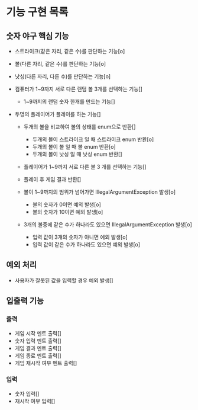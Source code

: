 # 기능 구현 목록

## 숫자 야구 핵심 기능
- 스트라이크(같은 자리, 같은 수)를 판단하는 기능[o]
- 볼(다른 자리, 같은 수)를 판단하는 기능[o]
- 낫싱(다른 자리, 다른 수)를 판단하는 기능[o]
  
- 컴퓨터가 1~9까지 서로 다른 랜덤 볼 3개를 선택하는 기능[]
  - 1~9까지의 랜덤 숫자 한개를 만드는 기능[]
  
- 두명의 플레이어가 플레이를 하는 기능[]
  - 두개의 볼을 비교하여 볼의 상태를 enum으로 반환[]
    - 두개의 볼이 스트라이크 일 때 스트라이크 enum 반환[o]
    - 두개의 볼이 볼 일 때 볼 enum 반환[o]
    - 두개의 볼이 낫싱 일 때 낫싱 enum 반환[]
  - 플레이어가 1~9까지 서로 다른 볼 3 개를 선택하는 기능[]
  - 플레이 후 게임 결과 반환[]

  - 볼이 1~9까지의 범위가 넘어가면 IllegalArgumentException 발생[o]
    - 볼의 숫자가 0이면 예외 발생[o]
    - 볼의 숫자가 10이면 예외 발생[o]
  - 3개의 볼중에 같은 수가 하나라도 있으면 IllegalArgumentException 발생[o]
    - 입력 값이 3개의 숫자가 아니면 예외 발생[o]
    - 입력 값이 같은 수가 하나라도 있으면 예외 발생[o]


## 예외 처리
- 사용자가 잘못된 값을 입력할 경우 예외 발생[]


## 입출력 기능
### 출력
- 게임 시작 멘트 출력[]
- 숫자 입력 멘트 출력[]
- 게임 결과 멘트 출력[]
- 게임 종료 멘트 출력[]
- 게임 재시작 여부 멘트 출력[]

### 입력
- 숫자 입력[]
- 재시작 여부 입력[]